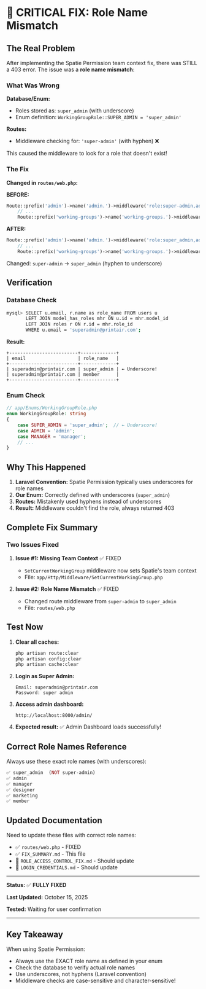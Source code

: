 # 🔧 CRITICAL FIX: Role Name Mismatch

## The Real Problem

After implementing the Spatie Permission team context fix, there was STILL a 403 error. The issue was a **role name mismatch**:

### What Was Wrong

**Database/Enum:**
- Roles stored as: `super_admin` (with underscore)
- Enum definition: `WorkingGroupRole::SUPER_ADMIN = 'super_admin'`

**Routes:**
- Middleware checking for: `'super-admin'` (with hyphen) ❌

This caused the middleware to look for a role that doesn't exist!

### The Fix

**Changed in `routes/web.php`:**

**BEFORE:**
```php
Route::prefix('admin')->name('admin.')->middleware('role:super-admin,admin')->group(function () {
    // ...
    Route::prefix('working-groups')->name('working-groups.')->middleware('role:super-admin,admin,manager')->group(function () {
```

**AFTER:**
```php
Route::prefix('admin')->name('admin.')->middleware('role:super_admin,admin')->group(function () {
    // ...
    Route::prefix('working-groups')->name('working-groups.')->middleware('role:super_admin,admin,manager')->group(function () {
```

Changed: `super-admin` → `super_admin` (hyphen to underscore)

## Verification

### Database Check
```bash
mysql> SELECT u.email, r.name as role_name FROM users u 
       LEFT JOIN model_has_roles mhr ON u.id = mhr.model_id 
       LEFT JOIN roles r ON r.id = mhr.role_id 
       WHERE u.email = 'superadmin@printair.com';
```

**Result:**
```
+-------------------------+-------------+
| email                   | role_name   |
+-------------------------+-------------+
| superadmin@printair.com | super_admin | ← Underscore!
| superadmin@printair.com | member      |
+-------------------------+-------------+
```

### Enum Check
```php
// app/Enums/WorkingGroupRole.php
enum WorkingGroupRole: string
{
    case SUPER_ADMIN = 'super_admin';  // ← Underscore!
    case ADMIN = 'admin';
    case MANAGER = 'manager';
    // ...
}
```

## Why This Happened

1. **Laravel Convention:** Spatie Permission typically uses underscores for role names
2. **Our Enum:** Correctly defined with underscores (`super_admin`)
3. **Routes:** Mistakenly used hyphens instead of underscores
4. **Result:** Middleware couldn't find the role, always returned 403

## Complete Fix Summary

### Two Issues Fixed

1. **Issue #1: Missing Team Context** ✅ FIXED
   - `SetCurrentWorkingGroup` middleware now sets Spatie's team context
   - File: `app/Http/Middleware/SetCurrentWorkingGroup.php`

2. **Issue #2: Role Name Mismatch** ✅ FIXED
   - Changed route middleware from `super-admin` to `super_admin`
   - File: `routes/web.php`

## Test Now

1. **Clear all caches:**
   ```bash
   php artisan route:clear
   php artisan config:clear
   php artisan cache:clear
   ```

2. **Login as Super Admin:**
   ```
   Email: superadmin@printair.com
   Password: super admin
   ```

3. **Access admin dashboard:**
   ```
   http://localhost:8000/admin/
   ```

4. **Expected result:** ✅ Admin Dashboard loads successfully!

## Correct Role Names Reference

Always use these exact role names (with underscores):

```php
✅ super_admin  (NOT super-admin)
✅ admin
✅ manager
✅ designer
✅ marketing
✅ member
```

## Updated Documentation

Need to update these files with correct role names:
- ✅ `routes/web.php` - FIXED
- ✅ `FIX_SUMMARY.md` - This file
- 📝 `ROLE_ACCESS_CONTROL_FIX.md` - Should update
- 📝 `LOGIN_CREDENTIALS.md` - Should update

---

**Status:** ✅ **FULLY FIXED**

**Last Updated:** October 15, 2025

**Tested:** Waiting for user confirmation

---

## Key Takeaway

When using Spatie Permission:
- Always use the EXACT role name as defined in your enum
- Check the database to verify actual role names
- Use underscores, not hyphens (Laravel convention)
- Middleware checks are case-sensitive and character-sensitive!
